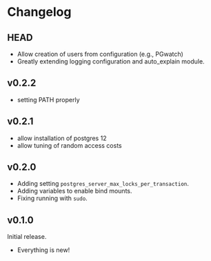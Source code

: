 # Changelog

## HEAD

- Allow creation of users from configuration (e.g., PGwatch)
- Greatly extending logging configuration and auto_explain module.

## v0.2.2

- setting PATH properly

## v0.2.1

- allow installation of postgres 12
- allow tuning of random access costs

## v0.2.0

- Adding setting `postgres_server_max_locks_per_transaction`.
- Adding variables to enable bind mounts.
- Fixing running with `sudo`.

## v0.1.0

Initial release.

- Everything is new!
